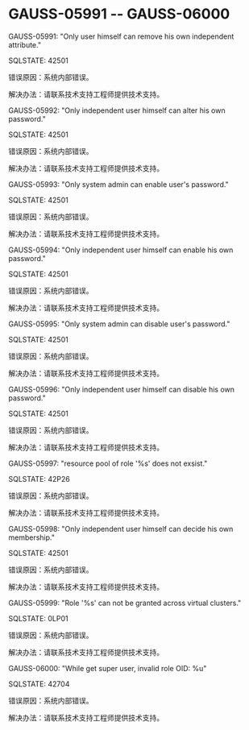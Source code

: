 # GAUSS-05991 -- GAUSS-06000<a name="ZH-CN_TOPIC_0302073672"></a>

GAUSS-05991: "Only user himself can remove his own independent attribute."

SQLSTATE: 42501

错误原因：系统内部错误。

解决办法：请联系技术支持工程师提供技术支持。

GAUSS-05992: "Only independent user himself can alter his own password."

SQLSTATE: 42501

错误原因：系统内部错误。

解决办法：请联系技术支持工程师提供技术支持。

GAUSS-05993: "Only system admin can enable user's password."

SQLSTATE: 42501

错误原因：系统内部错误。

解决办法：请联系技术支持工程师提供技术支持。

GAUSS-05994: "Only independent user himself can enable his own password."

SQLSTATE: 42501

错误原因：系统内部错误。

解决办法：请联系技术支持工程师提供技术支持。

GAUSS-05995: "Only system admin can disable user's password."

SQLSTATE: 42501

错误原因：系统内部错误。

解决办法：请联系技术支持工程师提供技术支持。

GAUSS-05996: "Only independent user himself can disable his own password."

SQLSTATE: 42501

错误原因：系统内部错误。

解决办法：请联系技术支持工程师提供技术支持。

GAUSS-05997: "resource pool of role '%s' does not exsist."

SQLSTATE: 42P26

错误原因：系统内部错误。

解决办法：请联系技术支持工程师提供技术支持。

GAUSS-05998: "Only independent user himself can decide his own membership."

SQLSTATE: 42501

错误原因：系统内部错误。

解决办法：请联系技术支持工程师提供技术支持。

GAUSS-05999: "Role '%s' can not be granted across virtual clusters."

SQLSTATE: 0LP01

错误原因：系统内部错误。

解决办法：请联系技术支持工程师提供技术支持。

GAUSS-06000: "While get super user, invalid role OID: %u"

SQLSTATE: 42704

错误原因：系统内部错误。

解决办法：请联系技术支持工程师提供技术支持。

